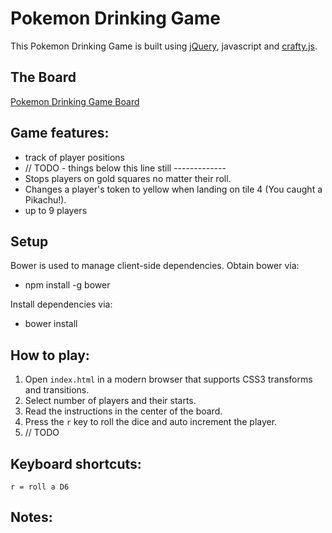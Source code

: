 # Pokemon Drinking Game
This Pokemon Drinking Game is built using [jQuery](http://jquery.com), javascript and [crafty.js](http://craftyjs.com/).

## The Board

[Pokemon Drinking Game Board](http://bytebucket.org/smleimberg/pokemon-drinking-game/raw/9f73f2b161b5e3b26e04f8c624999debe81c9eba/wall-old.png "Pokemon Drinking Game Board")

## Game features:

- track of player positions
- // TODO - things below this line still -------------
- Stops players on gold squares no matter their roll.
- Changes a player's token to yellow when landing on tile 4 (You caught a Pikachu!).
- up to 9 players

## Setup
Bower is used to manage client-side dependencies.  Obtain bower via:
- npm install -g bower

Install dependencies via:
- bower install

## How to play:

1. Open `index.html` in a modern browser that supports CSS3 transforms and transitions.
2. Select number of players and their starts.
3. Read the instructions in the center of the board.
4. Press the `r` key to roll the dice and auto increment the player.
5. // TODO

## Keyboard shortcuts:
	r = roll a D6

## Notes:

